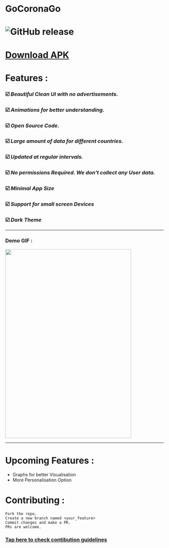 # GoCoronaGo

# ![GitHub release](https://img.shields.io/badge/release-v4.1-blue)

# [Download APK](https://github.com/ritwikshanker/GoCoronaGo/releases/download/v4.1/GoCoronaGo.apk)

# **Features :** 

### ☑️  ***Beautiful Clean UI with no advertisements.***

### ☑️ ***Animations for better understanding.***

### ☑️ ***Open Source Code.***

### ☑️ ***Large amount of data for different countries.***

### ☑️ ***Updated at regular intervals.***

### ☑️ ***No permissions Required. We don't collect any User data.***

### ☑️ ***Minimal App Size***

### ☑️ ***Support for small screen Devices***

### ☑️ ***Dark Theme*** 

***
### Demo GIF : 

<img src="demo/demo.gif" width="400" height="600"/>

***

# **Upcoming Features :**

- Graphs for better Visualisation
- More Personalisation Option 

# **Contributing** : 

    Fork the repo.
    Create a new branch named <your_feature>
    Commit changes and make a PR.
    PRs are welcome.

### [Tap here to check contibution guidelines](CONTRIBUTING.md)